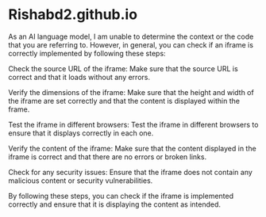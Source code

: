 # Rishabd2.github.io
As an AI language model, I am unable to determine the context or the code that you are referring to. However, in general, you can check if an iframe is correctly implemented by following these steps:

Check the source URL of the iframe: Make sure that the source URL is correct and that it loads without any errors.

Verify the dimensions of the iframe: Make sure that the height and width of the iframe are set correctly and that the content is displayed within the frame.

Test the iframe in different browsers: Test the iframe in different browsers to ensure that it displays correctly in each one.

Verify the content of the iframe: Make sure that the content displayed in the iframe is correct and that there are no errors or broken links.

Check for any security issues: Ensure that the iframe does not contain any malicious content or security vulnerabilities.

By following these steps, you can check if the iframe is implemented correctly and ensure that it is displaying the content as intended.
